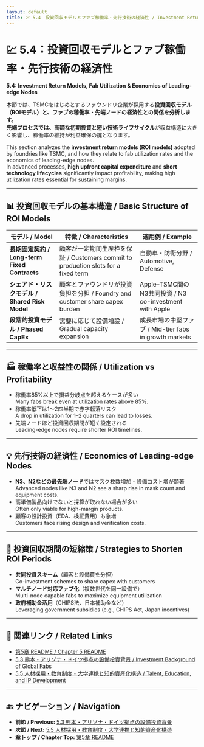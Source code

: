```yaml
---
layout: default
title: 💹 5.4　投資回収モデルとファブ稼働率・先行技術の経済性 / Investment Return Models, Fab Utilization & Economics of Leading-edge Nodes
---
```


# 💹 5.4：投資回収モデルとファブ稼働率・先行技術の経済性  
**5.4: Investment Return Models, Fab Utilization & Economics of Leading-edge Nodes**

本節では、TSMCをはじめとするファウンドリ企業が採用する**投資回収モデル（ROIモデル）**と、ファブの稼働率・先端ノードの経済性との関係を分析します。  
先端プロセスでは、**高額な初期投資**と**短い技術ライフサイクル**が収益構造に大きく影響し、稼働率の維持が利益確保の鍵となります。

This section analyzes the **investment return models (ROI models)** adopted by foundries like TSMC, and how they relate to fab utilization rates and the economics of leading-edge nodes.  
In advanced processes, **high upfront capital expenditure** and **short technology lifecycles** significantly impact profitability, making high utilization rates essential for sustaining margins.

---

## 📊 投資回収モデルの基本構造 / Basic Structure of ROI Models

| モデル / Model | 特徴 / Characteristics | 適用例 / Example |
|----------------|------------------------|------------------|
| **長期固定契約 / Long-term Fixed Contracts** | 顧客が一定期間生産枠を保証 / Customers commit to production slots for a fixed term | 自動車・防衛分野 / Automotive, Defense |
| **シェアド・リスクモデル / Shared Risk Model** | 顧客とファウンドリが投資負担を分担 / Foundry and customer share capex burden | Apple–TSMC間のN3共同投資 / N3 co-investment with Apple |
| **段階的投資モデル / Phased CapEx** | 需要に応じて設備増設 / Gradual capacity expansion | 成長市場の中堅ファブ / Mid-tier fabs in growth markets |

---

## 🏭 稼働率と収益性の関係 / Utilization vs Profitability

- 稼働率85%以上で損益分岐点を超えるケースが多い  
  Many fabs break even at utilization rates above 85%.
- 稼働率低下は1〜2四半期で赤字転落リスク  
  A drop in utilization for 1–2 quarters can lead to losses.
- 先端ノードほど投資回収期間が短く設定される  
  Leading-edge nodes require shorter ROI timelines.

---

## 💡 先行技術の経済性 / Economics of Leading-edge Nodes

- **N3、N2などの最先端ノード**ではマスク枚数増加・設備コスト増が顕著  
  Advanced nodes like N3 and N2 see a sharp rise in mask count and equipment costs.
- 高単価製品向けでないと採算が取れない場合が多い  
  Often only viable for high-margin products.
- 顧客の設計投資（EDA、検証費用）も急増  
  Customers face rising design and verification costs.

---

## 🔄 投資回収期間の短縮策 / Strategies to Shorten ROI Periods

- **共同投資スキーム**（顧客と設備費を分担）  
  Co-investment schemes to share capex with customers
- **マルチノード対応ファブ化**（複数世代を同一設備で）  
  Multi-node capable fabs to maximize equipment utilization
- **政府補助金活用**（CHIPS法、日本補助金など）  
  Leveraging government subsidies (e.g., CHIPS Act, Japan incentives)

---

## 📎 関連リンク / Related Links
- [第5章 README / Chapter 5 README](README.md)  
- [5.3 熊本・アリゾナ・ドイツ拠点の設備投資背景 / Investment Background of Global Fabs](5_3_global_fab_investment.md)  
- [5.5 人材採用・教育制度・大学連携と知的資産化構造 / Talent, Education, and IP Development](5_5_talent_and_ip.md)

---

## 🔙 ナビゲーション / Navigation
- **前節 / Previous:** [5.3 熊本・アリゾナ・ドイツ拠点の設備投資背景](5_3_global_fab_investment.md)  
- **次節 / Next:** [5.5 人材採用・教育制度・大学連携と知的資産化構造](5_5_talent_and_ip.md)  
- **章トップ / Chapter Top:** [第5章 README](README.md)

